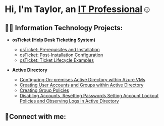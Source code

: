 <h1>Hi, I'm Taylor, an <a href="https://www.linkedin.com/in/taylor-harris-49583278">IT Professional</a>☺</h1>

<h2>👨‍💻 Information Technology Projects:</h2>

- <b>osTicket (Help Desk Ticketing System)</b>
  - [osTicket: Prerequisites and Installation](https://github.com/harrisbrionnat/osticket-prereqs)
  - [osTicket: Post-Installation Configuration](https://github.com/harrisbrionnat/post-install-config)
  - [osTicket: Ticket Lifecycle Examples](https://github.com/harrisbrionnat/ticket-lifecycle)

- <b>Active Directory</b>
  - [Configuring On-premises Active Directory within Azure VMs](https://github.com/harrisbrionnat/configure-ad)
  - [Creating User Accounts and Groups within Active Directory](https://github.com/harrisbrionnat/user-group-ad)
  - [Creating Group Policies](https://github.com/harrisbrionnat/group-policies)
  - [Disabling Accounts, Resetting Passwords,Setting Account Lockout Policies and Observing Logs in Active Directory]()

<h2>🤳Connect with me:</h2>



